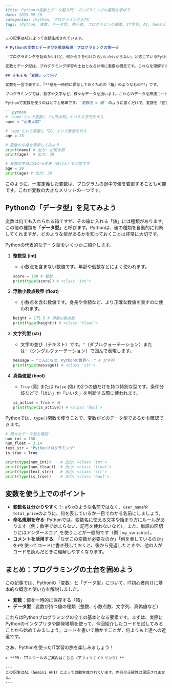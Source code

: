 ```markdown
---
title: Pythonの変数とデータ型入門：プログラミングの基礎を学ぼう
date: 2025-09-20
categories: [Python, プログラミング入門]
tags: [Python, 変数, データ型, 初心者, プログラミング基礎, IT学習, AI, Gemini, 自動生成]
---

この記事はAIによって自動生成されています。

# Pythonの変数とデータ型を徹底解説！プログラミングの第一歩

「プログラミングを始めたいけど、何から手を付けたらいいかわからない」と感じているPython初心者の皆さん、ご安心ください！この記事では、Pythonプログラミングの超基本である「変数」と「データ型」について、IT学習を始めたばかりの方にもわかりやすく解説します。

変数とデータ型は、プログラミング学習の土台となる非常に重要な概念です。これらを理解することで、あなたの書くPythonコードは格段に読みやすく、そして柔軟になります。一緒にプログラミングの基礎を学び、Pythonマスターへの第一歩を踏み出しましょう！

## そもそも「変数」って何？

変数を一言で表すと、「**値を一時的に保存しておくための『箱』のようなもの**」です。

プログラミングでは、数字や文字など、様々なデータを扱います。これらのデータを直接コードの中に書き続けると、後で変更するのが大変になったり、同じ値を何度も書くことになったりします。そこで、データを箱（変数）に入れて、その箱に名前を付けておけば、必要に応じて中身を取り出したり、新しいものに入れ替えたりできるわけです。

Pythonで変数を使うのはとても簡単です。`変数名 = 値` のように書くだけで、変数を「宣言」し、同時に「代入」することができます。

```python
# 'name'という変数に「山田太郎」という文字列を代入
name = "山田太郎"

# 'age'という変数に「28」という数値を代入
age = 28

# 変数の中身を表示してみよう
print(name) # 出力: 山田太郎
print(age)  # 出力: 28

# 変数の中身は後から変更（再代入）も可能です
age = 29
print(age) # 出力: 29
```

このように、一度定義した変数は、プログラムの途中で値を変更することも可能です。これが変数の大きなメリットの一つです。

## Pythonの「データ型」を見てみよう

変数は何でも入れられる箱ですが、その箱に入れる「値」には種類があります。この値の種類を「**データ型**」と呼びます。Pythonは、値の種類を自動的に判断してくれますが、どのような型があるかを知っておくことは非常に大切です。

Pythonの代表的なデータ型をいくつかご紹介します。

1.  **整数型 (int)**
    *   小数点を含まない数値です。年齢や個数などによく使われます。
    ```python
    score = 100 # 整数
    print(type(score)) # <class 'int'>
    ```

2.  **浮動小数点数型 (float)**
    *   小数点を含む数値です。身長や金額など、より正確な数値を表すのに使われます。
    ```python
    height = 175.5 # 浮動小数点数
    print(type(height)) # <class 'float'>
    ```

3.  **文字列型 (str)**
    *   文字の並び（テキスト）です。`"`（ダブルクォーテーション）または`'`（シングルクォーテーション）で囲んで表現します。
    ```python
    message = "こんにちは、Pythonの世界へ！" # 文字列
    print(type(message)) # <class 'str'>
    ```

4.  **真偽値型 (bool)**
    *   `True` (真) または `False` (偽) の2つの値だけを持つ特別な型です。条件分岐などで「はい」か「いいえ」を判断する際に使われます。
    ```python
    is_active = True # 真
    print(type(is_active)) # <class 'bool'>
    ```

Pythonでは、`type()`関数を使うことで、変数がどのデータ型であるかを確認できます。

```python
# 様々なデータ型を確認
num_int = 100
num_float = 3.14
text_str = "Pythonプログラミング"
is_true = True

print(type(num_int))    # 出力: <class 'int'>
print(type(num_float))  # 出力: <class 'float'>
print(type(text_str))   # 出力: <class 'str'>
print(type(is_true))    # 出力: <class 'bool'>
```

## 変数を使う上でのポイント

*   **変数名は分かりやすく！**: `a`や`x`のような名前ではなく、`user_name`や`total_price`のように、何を表しているか一目でわかる名前にしましょう。
*   **命名規則を守る**: Pythonでは、変数名に使える文字や始まり方にルールがあります（例：数字で始まらない、記号を使わないなど）。また、単語の区切りにはアンダースコア`_`を使うことが一般的です（例：`my_variable`）。
*   **コメントを活用する**: 「なぜこの変数が必要なのか」「何を表しているのか」を`#`を使ってコードに書き残しておくと、後から見返したときや、他の人がコードを読んだときに理解しやすくなります。

## まとめ：プログラミングの土台を固めよう

この記事では、Pythonの「変数」と「データ型」について、IT初心者向けに基本的な概念と使い方を解説しました。

*   **変数**：値を一時的に保存する「箱」
*   **データ型**：変数が持つ値の種類（整数、小数点数、文字列、真偽値など）

これらはPythonプログラミングの全ての基本となる要素です。まずは、実際にPythonのインタプリタや開発環境を使って、今回紹介したコードを試してみることから始めてみましょう。コードを書いて動かすことが、何よりも上達への近道です。

さあ、Pythonを使ったIT学習の旅を楽しみましょう！
```
> **PR: ITスクールのご案内はこちら（アフィリエイトリンク）**

---
この記事はAI（Gemini API）によって自動生成されています。内容の正確性は保証されません。
---
